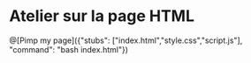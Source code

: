 # Atelier sur la page HTML

@[Pimp my page]({"stubs": ["index.html","style.css","script.js"], "command": "bash index.html"})
